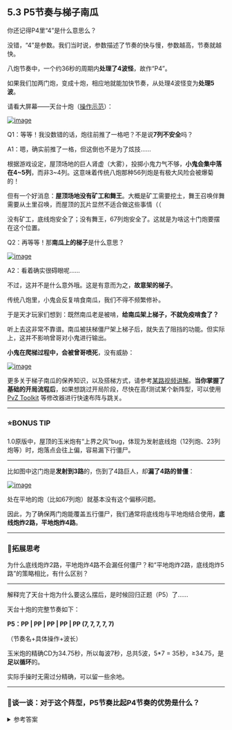 ## 5.3 P5节奏与梯子南瓜

 你还记得P4里“4”是什么意思么？

 

没错，“4”是参数。我们当时说，参数描述了节奏的快与慢，参数越高，节奏就越快。

 

八炮节奏中，一个约36秒的周期内**处理了4波怪**，故作“P4”。

 

如果我们加两门炮，变成十炮，相应地就能加快节奏，从处理4波怪变为**处理5波**。

 

请看大屏幕——天台十炮（[操作示范](https://www.bilibili.com/video/BV1LY411E7ds)）：

 

[![image](https://forum.crescb.com/wp-content/uploads/wpforo/attachments/2/thumbnail/290-image.png)](https://forum.crescb.com/wp-content/uploads/wpforo/attachments/2/290-image.png)



 

Q1：等等！我没数错的话，炮往前推了一格吧？不是说**7列不安全**吗？

A1：嗯，确实前推了一格，但这倒也不是为了炫技……

 

根据游戏设定，屋顶场地的巨人肾虚（大雾），投掷小鬼力气不够，**小鬼会集中落在4~5列**，而非3~4列。这意味着传统八炮那种56列炮是有极大风险会被爆菊的！

 

但有一个好消息：**屋顶场地没有矿工和舞王**。大概是矿工需要挖土，舞王召唤伴舞需要从土里召唤，而屋顶的瓦片显然不适合做这些事情（（

 

没有矿工，底线炮安全了；没有舞王，67列炮安全了。这就是为啥这十门炮要摆在这个位置。

 

 

Q2：再等等！那**南瓜上的梯子**是什么意思？

 

[![image](https://forum.crescb.com/wp-content/uploads/wpforo/attachments/2/thumbnail/291-image.png)](https://forum.crescb.com/wp-content/uploads/wpforo/attachments/2/291-image.png)



 

A2：看着确实很碍眼呢……

 

不过，这并不是什么意外哦。这是有意而为之，**故意架的梯子**。

 

传统八炮里，小鬼会反复啃食南瓜，我们不得不频繁修补。

 

于是天才玩家们想到：既然南瓜老是被啃，**给南瓜架上梯子，不就免疫啃食了？**

 

听上去这非常不靠谱。南瓜被扶梯僵尸架上梯子后，就失去了阻挡的功能。但实际上，这并不影响曾哥对小鬼进行输出。

 

**小鬼在爬梯过程中，会被曾哥喷死**，没有威胁：

 

[![image](https://forum.crescb.com/wp-content/uploads/wpforo/attachments/2/thumbnail/292-image.png)](https://forum.crescb.com/wp-content/uploads/wpforo/attachments/2/292-image.png)



 

更多关于梯子南瓜的保养知识，以及搭梯方式，请参考[某路视频讲解](https://www.bilibili.com/video/BV1Bt411F73Z)。**当你掌握了基础的开局流程后**，如果想跳过开局阶段，尽快在高f测试某个新阵型，可以使用 [PvZ Toolkit](https://pvz.tools/toolkit/) 等修改器进行快速布阵与跳关。

---

### ⭐BONUS TIP

1.0原版中，屋顶的玉米炮有“上界之风”bug，体现为发射底线炮（12列炮、23列炮等）时，炮落点会往上偏，容易漏下行僵尸。

---

比如图中这门炮是**发射到3路**的，伤到了4路巨人，却**漏了4路的普僵**：

 

[![image](https://forum.crescb.com/wp-content/uploads/wpforo/attachments/2/thumbnail/293-image.png)](https://forum.crescb.com/wp-content/uploads/wpforo/attachments/2/293-image.png)



 

处在平地的炮（比如67列炮）就基本没有这个偏移问题。

 

因此，为了确保两门炮能覆盖五行僵尸，我们通常将底线炮与平地炮结合使用，**底线炮炸2路，平地炮炸4路**。

---

### 🤯拓展思考

为什么底线炮炸2路，平地炮炸4路不会漏任何僵尸？和“平地炮炸2路，底线炮炸5路”的策略相比，有什么区别？

---

解释完了天台十炮为什么要这么摆后，是时候回归正题（P5）了……

 

天台十炮的完整节奏如下：

**P5：PP | PP | PP | PP | PP (7, 7, 7, 7, 7)**

（节奏名+具体操作+波长）

 

玉米炮的精确CD为34.75秒，所以每波7秒，总共5波，5*7 = 35秒，≥34.75，是**足以循环**的。

 

实际手操时无需过分精确，可以留一些余地。


---
### 💬谈一谈：对于这个阵型，P5节奏比起P4节奏的优势是什么？
<details>
<summary>参考答案</summary>
<br>之所以要摆十炮，打P5节奏，而非保持八炮打P4，是因为炮往前推了一格，如果采用P4节奏，行动速度极快的梯子僵尸有可能啃炮。
</details>

